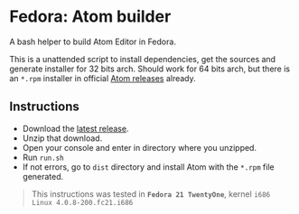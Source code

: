 # Fedora: Atom builder
A bash helper to build Atom Editor in Fedora.

This is a unattended script to install dependencies, get the sources and generate installer for 32 bits arch. Should work for 64 bits arch, but there is an `*.rpm` installer in official [Atom releases](https://github.com/atom/atom/releases) already.

## Instructions
- Download the [latest release](https://github.com/nelson6e65/fedora-atom-builder/releases).
- Unzip that download.
- Open your console and enter in directory where you unzipped.
- Run `run.sh`
- If not errors, go to `dist` directory and install Atom with the `*.rpm` file generated.

> This instructions was tested in **`Fedora 21 TwentyOne`**, kernel `i686 Linux 4.0.8-200.fc21.i686`
